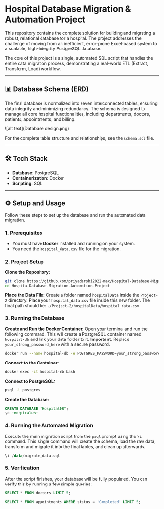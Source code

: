 # Hospital Database Migration & Automation Project

This repository contains the complete solution for building and migrating a robust, relational database for a hospital. The project addresses the challenge of moving from an inefficient, error-prone Excel-based system to a scalable, high-integrity PostgreSQL database.

The core of this project is a single, automated SQL script that handles the entire data migration process, demonstrating a real-world ETL (Extract, Transform, Load) workflow.

---

## 📊 Database Schema (ERD)

The final database is normalized into seven interconnected tables, ensuring data integrity and minimizing redundancy. The schema is designed to manage all core hospital functionalities, including departments, doctors, patients, appointments, and billing.

![alt text](Database design.png)



For the complete table structure and relationships, see the `schema.sql` file.

---

## 🛠️ Tech Stack

-   **Database**: PostgreSQL
-   **Containerization**: Docker
-   **Scripting**: SQL

---

## ⚙️ Setup and Usage

Follow these steps to set up the database and run the automated data migration.

### 1. Prerequisites

-   You must have **Docker** installed and running on your system.
-   You need the `hospital_data.csv` file for the migration.

### 2. Project Setup

**Clone the Repository:**
```bash
git clone https://github.com/priyadarshi2022-max/Hospital-Database-Migration-Automation-Project.git
cd Hospita-Database-Migration-Automation-Project
```

**Place the Data File:**
Create a folder named `hospitalData` inside the `Project-2` directory. Place your `hospital_data.csv` file inside this new folder. The final path should be:
`./Project-2/hospitalData/hospital_data.csv`

### 3. Running the Database

**Create and Run the Docker Container:**
Open your terminal and run the following command. This will create a PostgreSQL container named `hospital-db` and link your data folder to it.
**Important**: Replace `your_strong_password_here` with a secure password.

```bash
docker run --name hospital-db -e POSTGRES_PASSWORD=your_strong_password_here -d -p 5432:5432 -v "$(pwd)/Project-2/hospitalData":/data postgres
```

**Connect to the Container:**
```bash
docker exec -it hospital-db bash
```

**Connect to PostgreSQL:**
```bash
psql -U postgres
```

**Create the Database:**
```sql
CREATE DATABASE "HospitalDB";
\c "HospitalDB"
```

### 4. Running the Automated Migration

Execute the main migration script from the `psql` prompt using the `\i` command. This single command will create the schema, load the raw data, transform and migrate it into the final tables, and clean up afterwards.

```sql
\i /data/migrate_data.sql
```

### 5. Verification

After the script finishes, your database will be fully populated. You can verify this by running a few simple queries:

```sql
SELECT * FROM doctors LIMIT 5;

SELECT * FROM appointments WHERE status = 'Completed' LIMIT 5;
```
